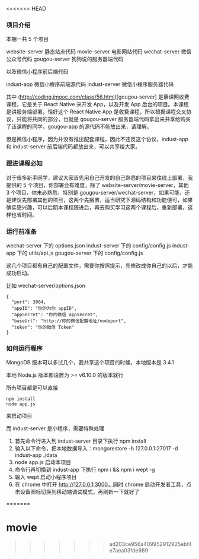 <<<<<<< HEAD
### 项目介绍

本期一共 5 个项目

website-server  静态站点代码
movie-server    电影网站代码
wechat-server   微信公众号代码
gougou-server   狗狗说的服务器端代码

以及微信小程序前后端代码

indust-app    微信小程序前端源代码
indust-server  微信小程序服务器代码

其中 (http://coding.imooc.com/class/56.html)[gougou-server] 是慕课网收费课程，它是关于 React Native 来开发 App，以及开发 App 后台的项目。本课程是讲服务端部署，恰好这个 React Native App 是收费课程，所以根据课程交叉协议，只能将共同的部分，也就是 gougou-server 服务器端代码拿出来共享给购买了该课程的同学，gougou-app 的源代码不能放出来，请理解。

但是微信小程序，因为并没有推出配套课程，因此不违反这个协议，indust-app 和 indust-server 前后端代码都放出来，可以共享给大家。

### 跟进课程必知

对于很多新手同学，建议大家首先用自己开发的自己熟悉的项目来往线上部署，我提供的 5 个项目，你部署会有难度，除了 website-server/movie-server，其他 3 个项目，你未必熟悉，特别是 gougou-server/wechat-server，如果可能，还是建议先部署其他的项目，这两个先搁置，适当研究下源码结构和功能便可，如果确实感兴趣，可以后期本课程跟进后，再去购买学习这两个课程后，重新部署，这样也省时间。


### 运行前准备

wechat-server 下的 options.json
indust-server 下的 config/config.js
indust-app    下的 utils/api.js
gougou-server 下的 config/config.js

这几个项目都有自己的配置文件，需要你按照提示，先修改成你自己的以后，才能成功启动。

比如 wechat-server/options.json

```
{
  "port": 3004,
  "appID": "你的为你 appID",
  "appSecret": "你的微信 appSecret",
  "baseUrl": "http://你的微信配置地址/nodeport",
  "token": "你的微信 Token"
}

```

### 如何运行程序

MongoDB 版本可以多试几个，我共享这个项目的时候，本地版本是 3.4.1

本地 Node.js 版本都设置为 >= v6.10.0 的版本就行

所有项目都是可以直接

```
npm install
node app.js
```
来启动项目

而 indust-server 是小程序，需要特殊处理

1. 首先命令行进入到 indust-server 目录下执行 npm install
2. 输入以下命令，把本地数据导入：mongorestore -h 127.0.0.1:27017 -d indust-app ./data
3. node app.js 启动本项目
4. 命令行再切换到 indust-app 下执行 npm i && npm i wept -g
5. 输入 wept 启动小程序项目
6. 在 chrome 中打开 http://127.0.0.1:3000，同时 chrome 启动开发者工具，点击设备图标切换到移动端调试模式，再刷新一下就好了

=======
# movie
>>>>>>> ad203ce956a409952912925ebf4e7aea03fde989
